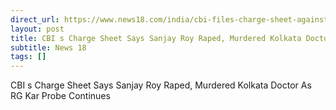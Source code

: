 ```yaml
---
direct_url: https://www.news18.com/india/cbi-files-charge-sheet-against-prime-accused-sanjay-roy-in-rg-kar-case-rules-out-gang-rape-9076683.html
layout: post
title: CBI s Charge Sheet Says Sanjay Roy Raped, Murdered Kolkata Doctor As RG Kar Probe Continues
subtitle: News 18
tags: []
---
```


CBI s Charge Sheet Says Sanjay Roy Raped, Murdered Kolkata Doctor As RG Kar Probe Continues
